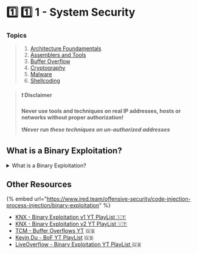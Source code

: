 # 1️⃣ 1️⃣ 1 - ​System Security

### Topics

> 1. [Architecture Foundamentals](1.1-architecture-foundamentals.md)
> 2. [Assemblers and Tools](1.2-assemblers-and-tools.md)
> 3. [Buffer Overflow](1.3-buffer-overflow.md)
> 4. [Cryptography](1.4-cryptography.md)
> 5. [Malware](1.5-malware.md)
> 6. [Shellcoding](1.6-shellcoding.md)



> #### ❗ Disclaimer
>
> **Never use tools and techniques on real IP addresses, hosts or networks without proper     authorization!**
>
> ❗_**Never run these techniques on un-authorized addresses**_



## What is a Binary Exploitation?

<details>

<summary>What is a Binary Exploitation?</summary>

**Binary exploitation** refers to the process of taking advantage of vulnerabilities in binary code, typically executable files, to gain unauthorized access, control, or manipulate a computer system. Binary exploitation is a common technique employed in the field of cybersecurity, particularly in the realm of offensive security and penetration testing.

Here's a breakdown of key concepts related to binary exploitation:

1. **Binary Code:** Computers execute instructions in the form of binary code, which consists of sequences of 0s and 1s. Executable files, such as those with extensions like .exe or .elf, contain binary code that the computer's processor can execute.
2. **Vulnerabilities:** Binary exploitation often involves identifying and exploiting vulnerabilities in software. These vulnerabilities can range from buffer overflows and format string vulnerabilities to insecure input handling or poor memory management.
3. **Exploits:** An exploit is a piece of code or a series of commands that takes advantage of a specific vulnerability to compromise a system's security. Exploits are crafted to manipulate the binary code in a way that allows an attacker to achieve their objectives, such as gaining unauthorized access or executing arbitrary code.
4. **Buffer Overflow:** One common type of vulnerability is a buffer overflow, where an attacker overflows a program's buffer to overwrite adjacent memory, potentially leading to the execution of malicious code.
5. **Shellcode:** In binary exploitation, shellcode is a small piece of code that is often injected into a vulnerable program to spawn a shell. This shell provides the attacker with a command-line interface and control over the compromised system.
6. **ROP (Return-Oriented Programming):** ROP is a technique used in binary exploitation where the attacker combines short sequences of existing code (gadgets) to perform specific actions without injecting new code. This is often used to bypass security mechanisms like Data Execution Prevention (DEP).

Binary exploitation is a skill often honed by security professionals and ethical hackers to identify and address security weaknesses in software. However, it can also be misused by malicious actors for unauthorized access and attacks. It's crucial for software developers to be aware of secure coding practices to minimize the risk of vulnerabilities in their applications.

</details>



## Other Resources

{% embed url="https://www.ired.team/offensive-security/code-injection-process-injection/binary-exploitation" %}

* [KNX - Binary Exploitation v1 YT PlayList 🇮🇹](https://www.youtube.com/watch?v=3a\_1zIMKMtE\&list=PLimbw9yhOVDYOJ-1wTlR4Jjxcsr4EuZa2)
* [KNX - Binary Exploitation v2 YT PlayList 🇮🇹](https://www.youtube.com/watch?v=tZsjIUkrcB8\&list=PLimbw9yhOVDZbmYKhKOF4JR9OQbWfvFdi)
* [TCM - Buffer Overflows YT](https://www.youtube.com/watch?v=ncBblM920jw) 🇬🇧
* [Kevin Du - BoF YT PlayList](https://www.youtube.com/watch?v=LBo56Xyowvk\&list=PLW56THlev-gAhS9g1HdZn9TcQo3Hm-kgf) 🇬🇧
* [LiveOverflow - Binary Exploitation YT PlayList ](https://www.youtube.com/watch?v=iyAyN3GFM7A\&list=PLhixgUqwRTjxglIswKp9mpkfPNfHkzyeN)🇬🇧
